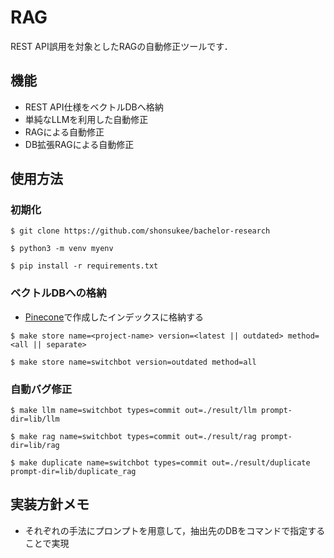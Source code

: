 # RAG
REST API誤用を対象としたRAGの自動修正ツールです．

## 機能
- REST API仕様をベクトルDBへ格納
- 単純なLLMを利用した自動修正
- RAGによる自動修正
- DB拡張RAGによる自動修正

## 使用方法
### 初期化
```
$ git clone https://github.com/shonsukee/bachelor-research

$ python3 -m venv myenv

$ pip install -r requirements.txt
```

### ベクトルDBへの格納
- [Pinecone](https://app.pinecone.io/)で作成したインデックスに格納する

```
$ make store name=<project-name> version=<latest || outdated> method=<all || separate>

$ make store name=switchbot version=outdated method=all
```



### 自動バグ修正
```
$ make llm name=switchbot types=commit out=./result/llm prompt-dir=lib/llm

$ make rag name=switchbot types=commit out=./result/rag prompt-dir=lib/rag

$ make duplicate name=switchbot types=commit out=./result/duplicate prompt-dir=lib/duplicate_rag
```



## 実装方針メモ
- それぞれの手法にプロンプトを用意して，抽出先のDBをコマンドで指定することで実現
